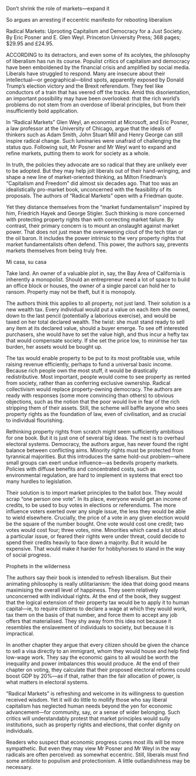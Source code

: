 Don’t shrink the role of markets—expand it

So argues an arresting if eccentric manifesto for rebooting liberalism

Radical Markets: Uprooting Capitalism and Democracy for a Just Society. By Eric Posner and E. Glen Weyl. Princeton University Press; 368 pages; $29.95 and £24.95.


ACCORDING to its detractors, and even some of its acolytes, the philosophy of liberalism has run its course. Populist critics of capitalism and democracy have been emboldened by the financial crisis and amplified by social media. Liberals have struggled to respond. Many are insecure about their intellectual—or geographical—blind spots, apparently exposed by Donald Trump’s election victory and the Brexit referendum. They feel like conductors of a train that has veered off the tracks. Amid this disorientation, an important possibility may have been overlooked: that the rich world’s problems do not stem from an overdose of liberal principles, but from their insufficiently bold application.


In “Radical Markets” Glen Weyl, an economist at Microsoft, and Eric Posner, a law professor at the University of Chicago, argue that the ideals of thinkers such as Adam Smith, John Stuart Mill and Henry George can still inspire radical change. Such luminaries were unafraid of challenging the status quo. Following suit, Mr Posner and Mr Weyl want to expand and refine markets, putting them to work for society as a whole.


In truth, the policies they advocate are so radical that they are unlikely ever to be adopted. But they may help jolt liberals out of their hand-wringing, and shape a new line of market-oriented thinking, as Milton Friedman’s “Capitalism and Freedom” did almost six decades ago. That too was an idealistically pro-market book, unconcerned with the feasibility of its proposals. The authors of “Radical Markets” open with a Friedman quote.


Yet they distance themselves from the “market fundamentalism” inspired by him, Friedrich Hayek and George Stigler. Such thinking is more concerned with protecting property rights than with correcting market failure. By contrast, their primary concern is to mount an onslaught against market power. That does not just mean the overweening clout of the tech titan or the oil baron. It includes the power intrinsic to the very property rights that market fundamentalists often defend. This power, the authors say, prevents markets themselves from being truly free.


Mi casa, su casa


Take land. An owner of a valuable plot in, say, the Bay Area of California is inherently a monopolist. Should an entrepreneur need a lot of space to build an office block or houses, the owner of a single parcel can hold her to ransom. Property may not be theft, but it is monopoly.


The authors think this applies to all property, not just land. Their solution is a new wealth tax. Every individual would put a value on each item she owned, down to the last pencil (potentially a laborious exercise), and would be taxed on her total declared wealth. The twist: she must stand ready to sell any item at its declared value, should a buyer emerge. To see off interested purchasers, she would have to set the value high, and thus incur a hefty tax that would compensate society. If she set the price low, to minimise her tax burden, her assets would be bought up.


The tax would enable property to be put to its most profitable use, while raising revenue efficiently, perhaps to fund a universal basic income. Because rich people own the most stuff, it would be drastically redistributive. Most important, people would come to see property as rented from society, rather than as conferring exclusive ownership. Radical collectivism would replace property-owning democracy. The authors are ready with responses (some more convincing than others) to obvious objections, such as the notion that the poor would live in fear of the rich stripping them of their assets. Still, the scheme will baffle anyone who sees property rights as the foundation of law, even of civilisation, and as crucial to individual flourishing.


Rethinking property rights from scratch might seem sufficiently ambitious for one book. But it is just one of several big ideas. The next is to overhaul electoral systems. Democracy, the authors argue, has never found the right balance between conflicting aims. Minority rights must be protected from tyrannical majorities. But this introduces the same hold-out problem—where small groups can exert undue influence—as bedevils property markets. Policies with diffuse benefits and concentrated costs, such as environmental regulation, are hard to implement in systems that erect too many hurdles to legislation.


Their solution is to import market principles to the ballot box. They would scrap “one person one vote”. In its place, everyone would get an income of credits, to be used to buy votes in elections or referendums. The more influence voters exerted over any single issue, the less they would be able to wield elsewhere. Crucially, the price of a vote in any given election would be the square of the number bought. One vote would cost one credit; two votes would cost four; three votes, nine. Minorities which cared a lot about a particular issue, or feared their rights were under threat, could decide to spend their credits heavily to face down a majority. But it would be expensive. That would make it harder for hobbyhorses to stand in the way of social progress.


Prophets in the wilderness


The authors say their book is intended to refresh liberalism. But their animating philosophy is really utilitarianism: the idea that doing good means maximising the overall level of happiness. They seem relatively unconcerned with individual rights. At the end of the book, they suggest that the logical extension of their property tax would be to apply it to human capital—ie, to require citizens to declare a wage at which they would work, tax them on the basis of that number, and force them to accept any job offers that materialised. They shy away from this idea not because it resembles the enslavement of individuals to society, but because it is impractical.


In another chapter they argue that every citizen should be given the chance to sell a visa directly to an immigrant, whom they would house and help find low-wage work. They say the economic gains to all would be worth the inequality and power imbalances this would produce. At the end of their chapter on voting, they calculate that their proposed electoral reforms could boost GDP by 20%—as if that, rather than the fair allocation of power, is what matters in electoral systems.


“Radical Markets” is refreshing and welcome in its willingness to question received wisdom. Yet it will do little to mollify those who say liberal capitalism has neglected human needs beyond the yen for economic advancement—for community, say, or a sense of wider belonging. Such critics will understandably protest that market principles would sully institutions, such as property rights and elections, that confer dignity on individuals.


Readers who suspect that economic progress cures most ills will be more sympathetic. But even they may view Mr Posner and Mr Weyl in the way radicals are often perceived: as somewhat eccentric. Still, liberals must find some antidote to populism and protectionism. A little outlandishness may be necessary.
